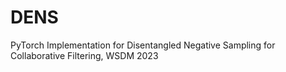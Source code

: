 # DENS
PyTorch Implementation for Disentangled Negative Sampling for Collaborative Filtering, WSDM 2023
